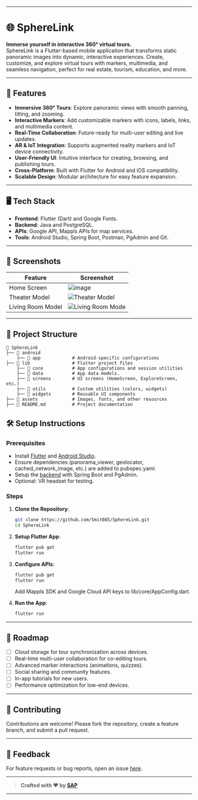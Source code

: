 
---

# 🌐 SphereLink

**Immerse yourself in interactive 360° virtual tours.**  
SphereLink is a Flutter-based mobile application that transforms static panoramic images into dynamic, interactive experiences. Create, customize, and explore virtual tours with markers, multimedia, and seamless navigation, perfect for real estate, tourism, education, and more.

---

## 🚀 Features

- **Immersive 360° Tours**: Explore panoramic views with smooth panning, tilting, and zooming.  
- **Interactive Markers**: Add customizable markers with icons, labels, links, and multimedia content.  
- **Real-Time Collaboration**: Future-ready for multi-user editing and live updates.  
- **AR & IoT Integration**: Supports augmented reality markers and IoT device connectivity.  
- **User-Friendly UI**: Intuitive interface for creating, browsing, and publishing tours.  
- **Cross-Platform**: Built with Flutter for Android and iOS compatibility.  
- **Scalable Design**: Modular architecture for easy feature expansion.

---

## 🖥️ Tech Stack

- **Frontend**: Flutter (Dart) and Google Fonts.
- **Backend**: Java and PostgreSQL.
- **APIs**: Google API, Mappls APIs for map services.
- **Tools**: Android Studio, Spring Boot, Postman, PgAdmin and Git.

---

## 📸 Screenshots  

| Feature                | Screenshot                                                                                            |  
|------------------------|-------------------------------------------------------------------------------------------------------|  
| Home Screen            | ![image](https://github.com/user-attachments/assets/4b0105f5-1a6f-44ef-ad26-6688b99ae726)             |  
| Theater Model          | ![Theater Model](https://github.com/user-attachments/assets/a8ac13ff-fe35-443d-8cac-9a1781d8b284)     |  
| Living Room Model      | ![Living Room Mode](https://github.com/user-attachments/assets/c5fc4dc6-72a6-4b03-b484-fba85a9a4953)  |  

---

## 📂 Project Structure  

```
📂 SphereLink
├── 📁 android
    ├── 📁 app            # Android-specific configurations
├── 📁 lib                # Flutter project files
    ├── 📁 core           # App configurations and session utilities
    ├── 📁 data           # App data models.
    ├── 📁 screens        # UI screens (HomeScreen, ExploreScreen, etc.)
    ├── 📁 utils          # Custom utilities (colors, widgets)
    ├── 📁 widgets        # Reusable UI components
├── 📁 assets             # Images, fonts, and other resources
├── 📄 README.md          # Project documentation
```

## 🛠️ Setup Instructions  

### Prerequisites
- Install [Flutter](https://flutter.dev/) and [Android Studio](https://developer.android.com/studio).  
- Ensure dependencies (panorama_viewer, geolocator, cached_network_image, etc.) are added to pubspec.yaml.
- Setup the [backend](https://github.com/Smit085/SphereLink/issues) with Spring Boot and PgAdmin.
- Optional: VR headset for testing.

### Steps
1. **Clone the Repository**:  
   ```bash
   git clone https://github.com/Smit085/SphereLink.git  
   cd SphereLink  
   ```
   
2. **Setup Flutter App**:  
   ```bash  
   flutter pub get  
   flutter run  
   ```

3. **Configure APIs**:  
   ```bash  
   flutter pub get  
   flutter run  
   ```  
   Add Mappls SDK and Google Cloud API keys to lib/core/AppConfig.dart.

3. **Run the App**:
   ```bash
   flutter run
   ```
---

## 🎯 Roadmap

- [ ] Cloud storage for tour synchronization across devices.  
- [ ] Real-time multi-user collaboration for co-editing tours.  
- [ ] Advanced marker interactions (animations, quizzes).  
- [ ] Social sharing and community features.  
- [ ] In-app tutorials for new users.  
- [ ] Performance optimization for low-end devices.

---

## 🤝 Contributing  

Contributions are welcome! Please fork the repository, create a feature branch, and submit a pull request.  

---

## 💬 Feedback  

For feature requests or bug reports, open an issue [here](https://github.com/Smit085/SphereLink/issues).

---

> **Crafted with ❤️ by [SAP](https://github.com/Smit085)**

--- 
